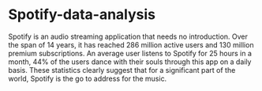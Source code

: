 # Spotify-data-analysis
Spotify is an audio streaming application that needs no introduction. Over the span of 14 years, it has reached 286 million active users and 130 million premium subscriptions. An average user listens to Spotify for 25 hours in a month, 44% of the users dance with their souls through this app on a daily basis. These statistics clearly suggest that for a significant part of the world, Spotify is the go to address for the music.
